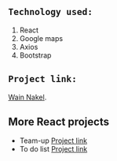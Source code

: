 
## `Technology used:`

1. React <br>
2. Google maps<br>
3. Axios<br>
4. Bootstrap <br>

## `Project link:`
 [Wain Nakel](http://rawanah995.github.io/wain-nakel).



## More React projects 
* Team-up  [Project link](https://github.com/rawanah995/react-project4)
* To do list [Project link](https://github.com/rawanah995/to-do-list)